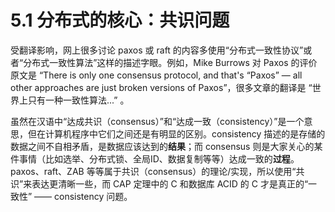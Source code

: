 # 5.1 分布式的核心：共识问题

受翻译影响，网上很多讨论 paxos 或 raft 的内容多使用“分布式一致性协议”或者“分布式一致性算法”这样的描述字眼。例如，Mike Burrows 对 Paxos 的评价原文是 “There is only one consensus protocol, and that's “Paxos” — all other approaches are just broken versions of Paxos”，很多文章的翻译是 “世界上只有一种一致性算法...” 。

虽然在汉语中“达成共识（consensus）”和“达成一致（consistency）”是一个意思，但在计算机程序中它们之间还是有明显的区别。consistency 描述的是存储的数据之间不自相矛盾，是数据应该达到的**结果**；而 consensus 则是大家关心的某件事情（比如选举、分布式锁、全局ID、数据复制等等）达成一致的**过程**。paxos、raft、ZAB 等等属于共识（consensus）的理论/实现，所以使用“共识”来表达更清晰一些，而 CAP 定理中的 C 和数据库 ACID 的 C 才是真正的“一致性” —— consistency 问题。

